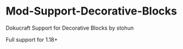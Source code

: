 # Mod-Support-Decorative-Blocks
Dokucraft Support for Decorative Blocks by stohun 

Full support for 1.18+
